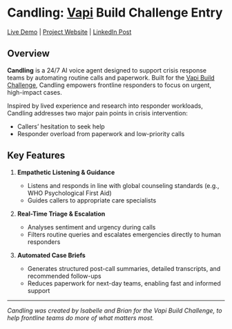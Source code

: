 # Candling: [Vapi](https://www.vapi.ai) Build Challenge Entry

[Live Demo](https://candling.xyz/demo) | [Project Website](https://candling.xyz) | [LinkedIn Post](https://www.linkedin.com/posts/brianchristianbc_buildwithvapi-techforpublicgood-activity-7339920345912496128-N05V?utm_source=share&utm_medium=member_desktop&rcm=ACoAADZjnvABWKKWDZHAr6xIq49X7kI7MF-L9Ec)

## Overview

**Candling** is a 24/7 AI voice agent designed to support crisis response teams by automating routine calls and paperwork. Built for the [Vapi Build Challenge](https://vapi.ai/build), Candling empowers frontline responders to focus on urgent, high-impact cases.

Inspired by lived experience and research into responder workloads, Candling addresses two major pain points in crisis intervention:

- Callers’ hesitation to seek help
- Responder overload from paperwork and low-priority calls

## Key Features

1. **Empathetic Listening & Guidance**
   - Listens and responds in line with global counseling standards (e.g., WHO Psychological First Aid)
   - Guides callers to appropriate care specialists

2. **Real-Time Triage & Escalation**
   - Analyses sentiment and urgency during calls
   - Filters routine queries and escalates emergencies directly to human responders

3. **Automated Case Briefs**
   - Generates structured post-call summaries, detailed transcripts, and recommended follow-ups
   - Reduces paperwork for next-day teams, enabling fast and informed support

---

_Candling was created by Isabelle and Brian for the Vapi Build Challenge, to help frontline teams do more of what matters most._
